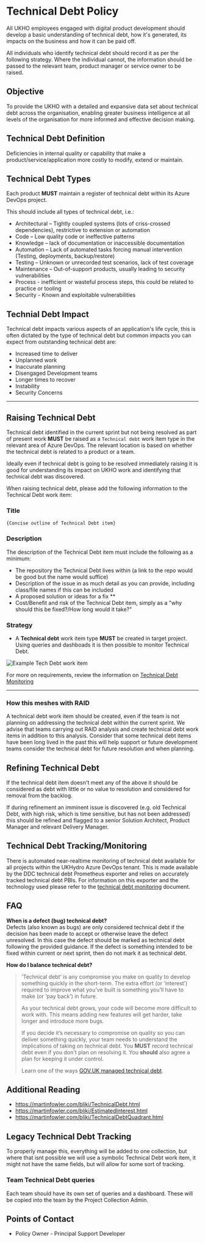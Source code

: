 # Technical Debt Policy

All UKHO employees engaged with digital product development should develop a basic understanding of technical debt, how it's generated, its impacts on the business and how it can be paid off.

All individuals who identify technical debt should record it as per the following strategy. Where the individual cannot, the information should be passed to the relevant team, product manager or service owner to be raised.

## Objective

To provide the UKHO with a detailed and expansive data set about technical debt across the organisation, enabling greater business intelligence at all levels of the organisation for more informed and effective decision making.

## Technical Debt Definition

Deficiencies in internal quality or capability that make a product/service/application more costly to modify, extend or maintain.

## Technical Debt Types

Each product **MUST** maintain a register of technical debt within its Azure DevOps project.

This should include all types of technical debt, i.e.:

- Architectural – Tightly coupled systems (lots of criss-crossed dependencies), restrictive to extension or automation
- Code – Low quality code or ineffective patterns
- Knowledge – lack of documentation or inaccessible documentation
- Automation – Lack of automated tasks forcing manual intervention (Testing, deployments, backup/restore)
- Testing – Unknown or unrecorded test scenarios, lack of test coverage
- Maintenance – Out-of-support products, usually leading to security vulnerabilities
- Process - inefficient or wasteful process steps, this could be related to practice or tooling
- Security - Known and exploitable vulnerabilities

## Technial Debt Impact

Technical debt impacts various aspects of an application's life cycle, this is often dictated by the type of technical debt but common impacts you can expect from outstanding technical debt are:

- Increased time to deliver
- Unplanned work
- Inaccurate planning
- Disengaged Development teams
- Longer times to recover
- Instability
- Security Concerns

---

## Raising Technical Debt

Technical debt identified in the current sprint but not being resolved as part of present work **MUST** be raised as a `Technical debt` work item type in the relevant area of Azure DevOps. The relevant location is based on whether the technical debt is related to a product or a team.

Ideally even if technical debt is going to be resolved immediately raising it is good for understanding its impact on UKHO work and identifying that technical debt was discovered.

When raising technical debt, please add the following information to the Technical Debt work item:

### Title

```{Concise outline of Technical Debt item}```

### Description

The description of the Technical Debt item must include the following as a minimum:

- The repository the Technical Debt lives within (a link to the repo would be good but the name would suffice)
- Description of the issue in as much detail as you can provide, including class/file names if this can be included
- A proposed solution or ideas for a fix **
- Cost/Benefit and risk of the Technical Debt item, simply as a "why should this be fixed?/How long would it take?"

### Strategy

- A **Technical debt** work item type **MUST** be created in target project. Using queries and dashboads it is then possible to monitor Technical Debt.

![Example Tech Debt work item](./Example_TD_V4.PNG)

 For more on requirements, review the information on [Technical Debt Monitoring](./TechnicalDebtMonitoring.md)

---

### How this meshes with RAID

A technical debt work item should be created, even if the team is not planning on addressing the technical debt within the current sprint. We advise that teams carrying out RAID analysis and create technical debt work items in addition to this analysis. Consider that some technical debt items have been long lived in the past this will help support or future development teams consider the technical debt for future resolution and when planning.

## Refining Technical Debt

If the technical debt item doesn't meet any of the above it should be considered as debt with little or no value to resolution and considered for removal from the backlog.

If during refinement an imminent issue is discovered (e.g. old Technical Debt, with high risk, which is time sensitive, but has not been addressed) this should be refined and flagged to a senior Solution Architect, Product Manager and relevant Delivery Manager.


## Technical Debt Tracking/Monitoring

There is automated near-realtime monitoring of technical debt available for all projects within the UKHydro Azure DevOps tenant. This is made available by the DDC technical debt Prometheus exporter and relies on accurately tracked technical debt PBIs. For information on this exporter and the technology used please refer to the [technical debt monitoring](../TechnicalDebt/TechnicalDebtMonitoring.md) document.

## FAQ

**When is a defect (bug) technical debt?**  
Defects (also known as bugs) are only considered technical debt if the decision has been made to accept or otherwise leave the defect unresolved. In this case the defect should be marked as technical debt following the provided guidance. If the defect is something intended to be fixed within current or next sprint, then do not mark it as technical debt.

**How do I balance technical debt?**

>‘Technical debt’ is any compromise you make on quality to develop something quickly in the short-term. The extra effort (or ‘interest’) required to improve what you’ve built is something you’ll have to make (or ‘pay back’) in future.
>
>As your technical debt grows, your code will become more difficult to work with. This means adding new features will get harder, take longer and introduce more bugs.
>
>If you decide it’s necessary to compromise on quality so you can deliver something quickly, your team needs to understand the implications of taking on technical debt. You **MUST** record technical debt even if you don't plan on resolving it. You **should** also agree a plan for keeping it under control.
>
>Learn one of the ways [GOV.UK managed technical debt](https://insidegovuk.blog.gov.uk/2013/12/10/paying-down-technical-debt-in-the-departments-and-policy-publishing-platform/).

## Additional Reading

- https://martinfowler.com/bliki/TechnicalDebt.html
- https://martinfowler.com/bliki/EstimatedInterest.html
- https://martinfowler.com/bliki/TechnicalDebtQuadrant.html

## Legacy Technical Debt Tracking

To properly manage this, everything will be added to one collection, but where that isnt possible we will use a symbolic Technical Debt work item, it might not have the same fields, but will allow for some sort of tracking.

### Team Technical Debt queries

Each team should have its own set of queries and a dashboard. These will be copied into the team by the Project Collection Admin.

## Points of Contact

- Policy Owner - Principal Support Developer
